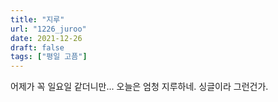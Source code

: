 ```yaml
---
title: "지루"
url: "1226_juroo"
date: 2021-12-26
draft: false
tags: ["평일 고픔"]
---
```

어제가 꼭 일요일 같더니만... 오늘은 엄청 지루하네. 싱글이라 그런건가.
